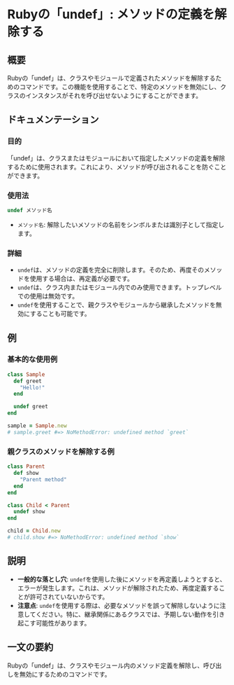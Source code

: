 <!--
Meta Description: # Rubyの「undef」: メソッドの定義を解除する ## 概要 Rubyの「undef」は、クラスやモジュールで定義されたメソッドを解除するためのコマンドです。この機能を使用することで、特定のメソッドを無効にし、クラスのインスタンスがそれを呼び出せないようにすることができます。 ## ドキュメ...
Meta Keywords: undef, end, sample, greet, show
-->

# Rubyの「undef」: メソッドの定義を解除する

## 概要
Rubyの「undef」は、クラスやモジュールで定義されたメソッドを解除するためのコマンドです。この機能を使用することで、特定のメソッドを無効にし、クラスのインスタンスがそれを呼び出せないようにすることができます。

## ドキュメンテーション
### 目的
「undef」は、クラスまたはモジュールにおいて指定したメソッドの定義を解除するために使用されます。これにより、メソッドが呼び出されることを防ぐことができます。

### 使用法
```ruby
undef メソッド名
```
- `メソッド名`: 解除したいメソッドの名前をシンボルまたは識別子として指定します。

### 詳細
- `undef`は、メソッドの定義を完全に削除します。そのため、再度そのメソッドを使用する場合は、再定義が必要です。
- `undef`は、クラス内またはモジュール内でのみ使用できます。トップレベルでの使用は無効です。
- `undef`を使用することで、親クラスやモジュールから継承したメソッドを無効にすることも可能です。

## 例
### 基本的な使用例
```ruby
class Sample
  def greet
    "Hello!"
  end

  undef greet
end

sample = Sample.new
# sample.greet #=> NoMethodError: undefined method `greet`
```

### 親クラスのメソッドを解除する例
```ruby
class Parent
  def show
    "Parent method"
  end
end

class Child < Parent
  undef show
end

child = Child.new
# child.show #=> NoMethodError: undefined method `show`
```

## 説明
- **一般的な落とし穴**: `undef`を使用した後にメソッドを再定義しようとすると、エラーが発生します。これは、メソッドが解除されたため、再度定義することが許可されていないからです。
- **注意点**: `undef`を使用する際は、必要なメソッドを誤って解除しないように注意してください。特に、継承関係にあるクラスでは、予期しない動作を引き起こす可能性があります。

## 一文の要約
Rubyの「undef」は、クラスやモジュール内のメソッド定義を解除し、呼び出しを無効にするためのコマンドです。